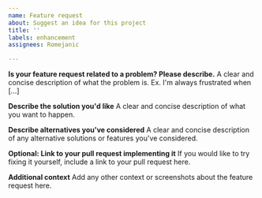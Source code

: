 ```yaml
---
name: Feature request
about: Suggest an idea for this project
title: ''
labels: enhancement
assignees: Romejanic

---
```


**Is your feature request related to a problem? Please describe.**
A clear and concise description of what the problem is. Ex. I'm always frustrated when [...]

**Describe the solution you'd like**
A clear and concise description of what you want to happen.

**Describe alternatives you've considered**
A clear and concise description of any alternative solutions or features you've considered.

**Optional: Link to your pull request implementing it**
If you would like to try fixing it yourself, include a link to your pull request here.

**Additional context**
Add any other context or screenshots about the feature request here.

